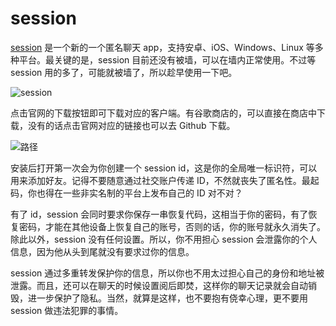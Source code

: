 # session

[session](https://getsession.org) 是一个新的一个匿名聊天 app，支持安卓、iOS、Windows、Linux 等多种平台。最关键的是，session 目前还没有被墙，可以在墙内正常使用。不过等 session 用的多了，可能就被墙了，所以趁早使用一下吧。

![session](/img/session.png)

点击官网的下载按钮即可下载对应的客户端。有谷歌商店的，可以直接在商店中下载，没有的话点击官网对应的链接也可以去 Github 下载。

![路径](/img/session-download.png)

安装后打开第一次会为你创建一个 session id，这是你的全局唯一标识符，可以用来添加好友。记得不要随意通过社交账户传递 ID，不然就丧失了匿名性。最起码，你也得在一些非实名制的平台上发布自己的 ID 对不对？

有了 id，session 会同时要求你保存一串恢复代码，这相当于你的密码，有了恢复密码，才能在其他设备上恢复自己的账号，否则的话，你的账号就永久消失了。除此以外，session 没有任何设置。所以，你不用担心 session 会泄露你的个人信息，因为他从头到尾就没有要求过你的信息。

session 通过多重转发保护你的信息，所以你也不用太过担心自己的身份和地址被泄露。而且，还可以在聊天的时候设置阅后即焚，这样你的聊天记录就会自动销毁，进一步保护了隐私。当然，就算是这样，也不要抱有侥幸心理，更不要用 session 做违法犯罪的事情。
